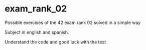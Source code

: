 # exam_rank_02
Possible exercises of the 42 exam rank 02 solved in a simple way

Subject in english and spanish.

Understand the code and good luck with the test
